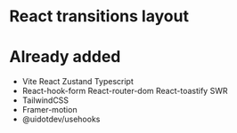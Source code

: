 # React transitions layout

# Already added
- Vite React Zustand Typescript
- React-hook-form React-router-dom React-toastify SWR
- TailwindCSS
- Framer-motion
- @uidotdev/usehooks